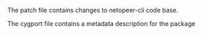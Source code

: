 The patch file contains changes to netopeer-cli code base.

The cygport file contains a metadata description for the package
